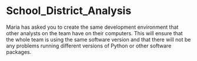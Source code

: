 # School_District_Analysis
Maria has asked you to create the same development environment that other analysts on the team have on their computers. This will ensure that the whole team is using the same software version and that there will not be any problems running different versions of Python or other software packages.
